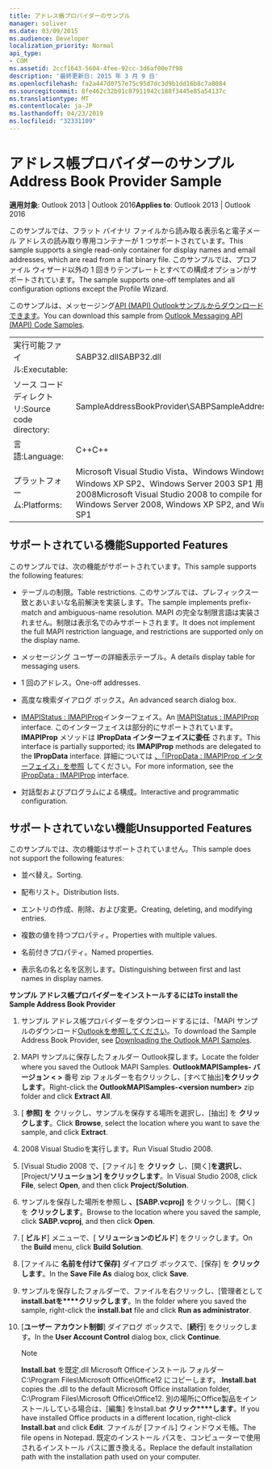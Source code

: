 ```yaml
---
title: アドレス帳プロバイダーのサンプル
manager: soliver
ms.date: 03/09/2015
ms.audience: Developer
localization_priority: Normal
api_type:
- COM
ms.assetid: 2ccf1643-5604-4fee-92cc-3d6af00e7f98
description: '最終更新日: 2015 年 3 月 9 日'
ms.openlocfilehash: fa2a447d0757e75c95d7dc3d9b1dd16b8c7a8084
ms.sourcegitcommit: 8fe462c32b91c87911942c188f3445e85a54137c
ms.translationtype: MT
ms.contentlocale: ja-JP
ms.lasthandoff: 04/23/2019
ms.locfileid: "32331109"
---
```

# <a name="address-book-provider-sample"></a><span data-ttu-id="f35b4-103">アドレス帳プロバイダーのサンプル</span><span class="sxs-lookup"><span data-stu-id="f35b4-103">Address Book Provider Sample</span></span>

  
  
<span data-ttu-id="f35b4-104">**適用対象**: Outlook 2013 | Outlook 2016</span><span class="sxs-lookup"><span data-stu-id="f35b4-104">**Applies to**: Outlook 2013 | Outlook 2016</span></span> 
  
<span data-ttu-id="f35b4-105">このサンプルでは、フラット バイナリ ファイルから読み取る表示名と電子メール アドレスの読み取り専用コンテナーが 1 つサポートされています。</span><span class="sxs-lookup"><span data-stu-id="f35b4-105">This sample supports a single read-only container for display names and email addresses, which are read from a flat binary file.</span></span> <span data-ttu-id="f35b4-106">このサンプルでは、プロファイル ウィザード以外の 1 回きりテンプレートとすべての構成オプションがサポートされています。</span><span class="sxs-lookup"><span data-stu-id="f35b4-106">The sample supports one-off templates and all configuration options except the Profile Wizard.</span></span>
  
<span data-ttu-id="f35b4-107">このサンプルは、メッセージング[API (MAPI) Outlookサンプルからダウンロードできます](https://go.microsoft.com/fwlink/?LinkId=129740
)。</span><span class="sxs-lookup"><span data-stu-id="f35b4-107">You can download this sample from [Outlook Messaging API (MAPI) Code Samples](https://go.microsoft.com/fwlink/?LinkId=129740
).</span></span>
  
|||
|:-----|:-----|
|<span data-ttu-id="f35b4-108">実行可能ファイル:</span><span class="sxs-lookup"><span data-stu-id="f35b4-108">Executable:</span></span>  <br/> |<span data-ttu-id="f35b4-109">SABP32.dll</span><span class="sxs-lookup"><span data-stu-id="f35b4-109">SABP32.dll</span></span>  <br/> |
| <span data-ttu-id="f35b4-110">ソース コード ディレクトリ:</span><span class="sxs-lookup"><span data-stu-id="f35b4-110">Source code directory:</span></span>  <br/> |<span data-ttu-id="f35b4-111">SampleAddressBookProvider\SABP</span><span class="sxs-lookup"><span data-stu-id="f35b4-111">SampleAddressBookProvider\SABP</span></span>  <br/> |
|<span data-ttu-id="f35b4-112">言語:</span><span class="sxs-lookup"><span data-stu-id="f35b4-112">Language:</span></span>  <br/> |<span data-ttu-id="f35b4-113">C++</span><span class="sxs-lookup"><span data-stu-id="f35b4-113">C++</span></span>  <br/> |
|<span data-ttu-id="f35b4-114">プラットフォーム:</span><span class="sxs-lookup"><span data-stu-id="f35b4-114">Platforms:</span></span>  <br/> |<span data-ttu-id="f35b4-115">Microsoft Visual Studio Vista、Windows Windows Server 2008、Windows XP SP2、Windows Server 2003 SP1 用にコンパイルする 2008</span><span class="sxs-lookup"><span data-stu-id="f35b4-115">Microsoft Visual Studio 2008 to compile for Windows Vista, Windows Server 2008, Windows XP SP2, and Windows Server 2003 SP1</span></span>  <br/> |
   
## <a name="supported-features"></a><span data-ttu-id="f35b4-116">サポートされている機能</span><span class="sxs-lookup"><span data-stu-id="f35b4-116">Supported Features</span></span>

<span data-ttu-id="f35b4-117">このサンプルでは、次の機能がサポートされています。</span><span class="sxs-lookup"><span data-stu-id="f35b4-117">This sample supports the following features:</span></span>
  
- <span data-ttu-id="f35b4-118">テーブルの制限。</span><span class="sxs-lookup"><span data-stu-id="f35b4-118">Table restrictions.</span></span> <span data-ttu-id="f35b4-119">このサンプルでは、プレフィックス一致とあいまいな名前解決を実装します。</span><span class="sxs-lookup"><span data-stu-id="f35b4-119">The sample implements prefix-match and ambiguous-name resolution.</span></span> <span data-ttu-id="f35b4-120">MAPI の完全な制限言語は実装されません。制限は表示名でのみサポートされます。</span><span class="sxs-lookup"><span data-stu-id="f35b4-120">It does not implement the full MAPI restriction language, and restrictions are supported only on the display name.</span></span>
    
- <span data-ttu-id="f35b4-121">メッセージング ユーザーの詳細表示テーブル。</span><span class="sxs-lookup"><span data-stu-id="f35b4-121">A details display table for messaging users.</span></span> 
    
- <span data-ttu-id="f35b4-122">1 回のアドレス。</span><span class="sxs-lookup"><span data-stu-id="f35b4-122">One-off addresses.</span></span>
    
- <span data-ttu-id="f35b4-123">高度な検索ダイアログ ボックス。</span><span class="sxs-lookup"><span data-stu-id="f35b4-123">An advanced search dialog box.</span></span>
    
- <span data-ttu-id="f35b4-124">[IMAPIStatus : IMAPIProp](imapistatusimapiprop.md)インターフェイス。</span><span class="sxs-lookup"><span data-stu-id="f35b4-124">An [IMAPIStatus : IMAPIProp](imapistatusimapiprop.md) interface.</span></span> <span data-ttu-id="f35b4-125">このインターフェイスは部分的にサポートされています。 **IMAPIProp** メソッドは **IPropData インターフェイスに委任** されます。</span><span class="sxs-lookup"><span data-stu-id="f35b4-125">This interface is partially supported; its **IMAPIProp** methods are delegated to the **IPropData** interface.</span></span> <span data-ttu-id="f35b4-126">詳細については [、「IPropData : IMAPIProp インターフェイス」を参照](ipropdataimapiprop.md) してください。</span><span class="sxs-lookup"><span data-stu-id="f35b4-126">For more information, see the [IPropData : IMAPIProp](ipropdataimapiprop.md) interface.</span></span> 
    
- <span data-ttu-id="f35b4-127">対話型およびプログラムによる構成。</span><span class="sxs-lookup"><span data-stu-id="f35b4-127">Interactive and programmatic configuration.</span></span>
    
## <a name="unsupported-features"></a><span data-ttu-id="f35b4-128">サポートされていない機能</span><span class="sxs-lookup"><span data-stu-id="f35b4-128">Unsupported Features</span></span>

<span data-ttu-id="f35b4-129">このサンプルでは、次の機能はサポートされていません。</span><span class="sxs-lookup"><span data-stu-id="f35b4-129">This sample does not support the following features:</span></span>
  
- <span data-ttu-id="f35b4-130">並べ替え。</span><span class="sxs-lookup"><span data-stu-id="f35b4-130">Sorting.</span></span>
    
- <span data-ttu-id="f35b4-131">配布リスト。</span><span class="sxs-lookup"><span data-stu-id="f35b4-131">Distribution lists.</span></span>
    
- <span data-ttu-id="f35b4-132">エントリの作成、削除、および変更。</span><span class="sxs-lookup"><span data-stu-id="f35b4-132">Creating, deleting, and modifying entries.</span></span>
    
- <span data-ttu-id="f35b4-133">複数の値を持つプロパティ。</span><span class="sxs-lookup"><span data-stu-id="f35b4-133">Properties with multiple values.</span></span>
    
- <span data-ttu-id="f35b4-134">名前付きプロパティ。</span><span class="sxs-lookup"><span data-stu-id="f35b4-134">Named properties.</span></span>
    
- <span data-ttu-id="f35b4-135">表示名の名と名を区別します。</span><span class="sxs-lookup"><span data-stu-id="f35b4-135">Distinguishing between first and last names in display names.</span></span>
    
 <span data-ttu-id="f35b4-136">**サンプル アドレス帳プロバイダーをインストールするには**</span><span class="sxs-lookup"><span data-stu-id="f35b4-136">**To install the Sample Address Book Provider**</span></span>
  
1. <span data-ttu-id="f35b4-137">サンプル アドレス帳プロバイダーをダウンロードするには、「MAPI サンプルのダウンロード[Outlookを参照してください](downloading-the-outlook-mapi-samples.md)。</span><span class="sxs-lookup"><span data-stu-id="f35b4-137">To download the Sample Address Book Provider, see [Downloading the Outlook MAPI Samples](downloading-the-outlook-mapi-samples.md).</span></span>
    
2. <span data-ttu-id="f35b4-138">MAPI サンプルに保存したフォルダー Outlook探します。</span><span class="sxs-lookup"><span data-stu-id="f35b4-138">Locate the folder where you saved the Outlook MAPI Samples.</span></span> <span data-ttu-id="f35b4-139">**OutlookMAPISamples- バージョン \< \>** 番号 zip フォルダーを右クリックし、[すべて抽出]**をクリックします**。</span><span class="sxs-lookup"><span data-stu-id="f35b4-139">Right-click the **OutlookMAPISamples-\<version number\>** zip folder and click **Extract All**.</span></span>
    
3. <span data-ttu-id="f35b4-140">[ **参照] を** クリックし、サンプルを保存する場所を選択し、[抽出] を **クリックします**。</span><span class="sxs-lookup"><span data-stu-id="f35b4-140">Click **Browse**, select the location where you want to save the sample, and click **Extract**.</span></span>
    
4. <span data-ttu-id="f35b4-141">2008 Visual Studioを実行します。</span><span class="sxs-lookup"><span data-stu-id="f35b4-141">Run Visual Studio 2008.</span></span>
    
5. <span data-ttu-id="f35b4-142">[Visual Studio 2008 で、[ファイル] を **クリック** し、[開く]**を選択し**、[Project/**ソリューション] をクリックします**。</span><span class="sxs-lookup"><span data-stu-id="f35b4-142">In Visual Studio 2008, click **File**, select **Open**, and then click **Project/Solution**.</span></span>
    
6. <span data-ttu-id="f35b4-143">サンプルを保存した場所を参照し **、[SABP.vcproj]** をクリックし、[開く] を **クリックします**。</span><span class="sxs-lookup"><span data-stu-id="f35b4-143">Browse to the location where you saved the sample, click **SABP.vcproj**, and then click **Open**.</span></span>
    
7. <span data-ttu-id="f35b4-144">[ **ビルド**] メニューで、[ **ソリューションのビルド**] をクリックします。</span><span class="sxs-lookup"><span data-stu-id="f35b4-144">On the **Build** menu, click **Build Solution**.</span></span>
    
8. <span data-ttu-id="f35b4-145">[ファイルに **名前を付けて保存]** ダイアログ ボックスで、[保存] を **クリックします**。</span><span class="sxs-lookup"><span data-stu-id="f35b4-145">In the **Save File As** dialog box, click **Save**.</span></span>
    
9. <span data-ttu-id="f35b4-146">サンプルを保存したフォルダーで、ファイルを右クリックし、[管理者として **install.batを\*\*\*\*クリックします**。</span><span class="sxs-lookup"><span data-stu-id="f35b4-146">In the folder where you saved the sample, right-click the **install.bat** file and click **Run as administrator**.</span></span>
    
10. <span data-ttu-id="f35b4-147">[**ユーザー アカウント制御**] ダイアログ ボックスで、[**続行**] をクリックします。</span><span class="sxs-lookup"><span data-stu-id="f35b4-147">In the **User Account Control** dialog box, click **Continue**.</span></span>
    
    > [!NOTE]
    > <span data-ttu-id="f35b4-148">**Install.bat** を既定.dll Microsoft Officeインストール フォルダー C:\Program Files\Microsoft Office\Office12 にコピーします。\.</span><span class="sxs-lookup"><span data-stu-id="f35b4-148">**Install.bat** copies the .dll to the default Microsoft Office installation folder, C:\Program Files\Microsoft Office\Office12\.</span></span> <span data-ttu-id="f35b4-149">別の場所にOffice製品をインストールしている場合は、[編集] をInstall.bat **クリック\*\*\*\*します**。</span><span class="sxs-lookup"><span data-stu-id="f35b4-149">If you have installed Office products in a different location, right-click **Install.bat** and click **Edit**.</span></span> <span data-ttu-id="f35b4-150">ファイルが [ファイル] ウィンドウメモ帳。</span><span class="sxs-lookup"><span data-stu-id="f35b4-150">The file opens in Notepad.</span></span> <span data-ttu-id="f35b4-151">既定のインストール パスを、コンピューターで使用されるインストール パスに置き換える。</span><span class="sxs-lookup"><span data-stu-id="f35b4-151">Replace the default installation path with the installation path used on your computer.</span></span> 
  

